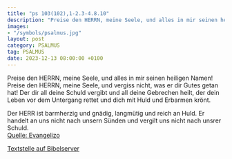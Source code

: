 ```yaml
---
title: "ps 103(102),1-2.3-4.8.10"
description: "Preise den HERRN, meine Seele, und alles in mir seinen heiligen Namen! Preise den HERRN, meine Seele, und vergiss nicht, was er dir Gutes getan hat!  Der dir all deine Schuld vergibt und all deine Gebrechen heilt, der dein Leben vor dem Untergang rettet und dich mit Huld und Erba...."
images:
- "/symbols/psalmus.jpg"
layout: post
category: PSALMUS
tag: PSALMUS
date: 2023-12-13 08:00:00 +0100
---
```

Preise den HERRN, meine Seele, und alles in mir seinen heiligen Namen!
Preise den HERRN, meine Seele, und vergiss nicht, was er dir Gutes getan hat! 
Der dir all deine Schuld vergibt und all deine Gebrechen heilt,
der dein Leben vor dem Untergang rettet und dich mit Huld und Erbarmen krönt.<!--more--> 

Der HERR ist barmherzig und gnädig, langmütig und reich an Huld.
Er handelt an uns nicht nach unsern Sünden und vergilt uns nicht nach unsrer Schuld.<br>
[Quelle: Evangelizo](https://evangeliumtagfuertag.org/DE/gospel)

[Textstelle auf Bibelserver](https://www.bibleserver.com/EU/ps103(102),1-2.3-4.8.10)
